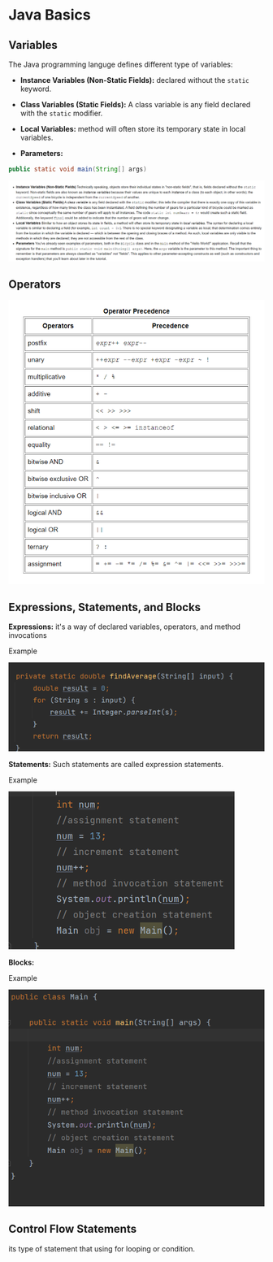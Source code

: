 # Java Basics

## Variables

The Java programming languge defines different type of variables:

- **Instance Variables (Non-Static Fields):** declared without the  ```static```
 keyword.

- **Class Variables (Static Fields):** A class variable is any field declared with the ```static``` modifier.

- **Local Variables:**  method will often store its temporary state in local variables.

- **Parameters:**

```JAVA
public static void main(String[] args)
```

![Variables](../img/variables.png)

## Operators

![Operators](../img/Operator.png)

## Expressions, Statements, and Blocks

**Expressions:** it's a way of declared variables, operators, and method invocations

Example

 ![Expressions](../img/ex1.png)

**Statements:**
 Such statements are called expression statements.

Example

 ![Statements](../img/ex2.png)

**Blocks:**

Example

 ![Blocks](../img/ex3.png)

## Control Flow Statements

its type of statement that using for looping or condition.